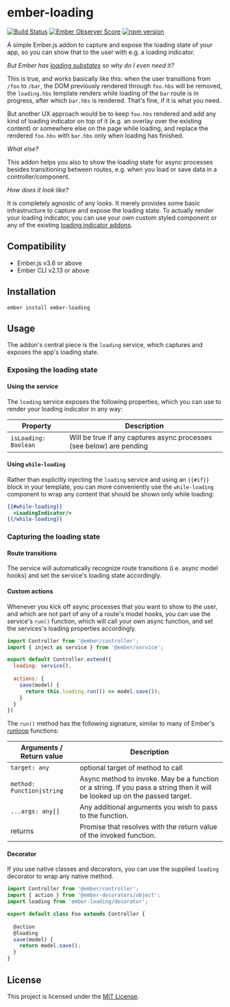 ember-loading
==============================================================================
[![Build Status](https://travis-ci.com/kaliber5/ember-loading.svg?branch=master)](https://travis-ci.com/kaliber5/ember-loading)
[![Ember Observer Score](https://emberobserver.com/badges/ember-loading.svg)](https://emberobserver.com/addons/ember-loading)
[![npm version](https://badge.fury.io/js/ember-loading.svg)](https://badge.fury.io/js/ember-loading)

A simple Ember.js addon to capture and expose the loading state of your app,
so you can show that to the user with e.g. a loading indicator. 

*But Ember has [loading substates](https://guides.emberjs.com/release/routing/loading-and-error-substates/)
so why do I even need it?*

This is true, and works basically like this: when the user transitions from
`/foo` to `/bar`, the DOM previously rendered through `foo.hbs` will be removed,
the `loading.hbs` template renders while loading of the `bar` route is in progress,
after which `bar.hbs` is rendered. That's fine, if it is what you need.

But another UX approach would be to keep `foo.hbs` rendered and add any kind of
loading indicator on top of it (e.g. an overlay over the existing content) or
somewhere else on the page while loading, and replace the rendered `foo.hbs`
with `bar.hbs` only when loading has finished. 

*What else?*

This addon helps you also to show the loading state for async processes 
besides transitioning between routes, e.g. when you load or save data in a 
controller/component.

*How does it look like?*

It is completely agnostic of any looks. It merely provides some basic 
infrastructure to capture and expose the loading state. To actually render 
your loading indicator, you can use your own custom styled component or any of
the existing [loading indicator addons](https://emberobserver.com/categories/loading-indicators).

Compatibility
------------------------------------------------------------------------------

* Ember.js v3.6 or above
* Ember CLI v2.13 or above


Installation
------------------------------------------------------------------------------

```
ember install ember-loading
```


Usage
------------------------------------------------------------------------------

The addon's central piece is the `loading` service, which captures and exposes
the app's loading state.

### Exposing the loading state

#### Using the service

The `loading` service exposes the following properties, which you can use to 
render your loading indicator in any way:

| Property             | Description                                                          |
|----------------------|----------------------------------------------------------------------|
| `isLoading: Boolean` | Will be true if any captures async processes (see below) are pending |

#### Using `while-loading`

Rather than explicitly injecting the `loading` service and using an `{{#if}}`
block in your template, you can more conveniently use the `while-loading` 
component to wrap any content that should be shown only while loading:

```hbs
{{#while-loading}}
  <LoadingIndicator/>
{{/while-loading}}
```

### Capturing the loading state

#### Route transitions

The service will automatically recognize route transitions (i.e. async model
hooks) and set the service's loading state accordingly. 

#### Custom actions

Whenever you kick off async processes that you want to show to the user, and
which are not part of any of a route's model hooks, you can use the service's
`run()` function, which will call your own async function, and set the 
services's loading properties accordingly.

```js
import Controller from '@ember/controller';
import { inject as service } from '@ember/service';

export default Controller.extend({
  loading: service(),
  
  actions: {
    save(model) {
      return this.loading.run(() => model.save());
    }
  }
})
```

The `run()` method has the following signature, similar to many of Ember's 
[runloop](https://emberjs.com/api/ember/release/modules/@ember%2Frunloop) functions:

| Arguments / Return value   | Description                                                          |
|----------------------------|----------------------------------------------------------------------|
| `target: any`              | optional target of method to call                                    |
| `method: Function\|string` | Async method to invoke. May be a function or a string. If you pass a string then it will be looked up on the passed target. |
| `...args: any[]`           | Any additional arguments you wish to pass to the function.           |
| returns                    | Promise that resolves with the return value of the invoked function. |

#### Decorator

If you use native classes and decorators, you can use the supplied `loading`
decorator to wrap any native method.

```js
import Controller from '@ember/controller';
import { action } from '@ember-decorators/object';
import loading from 'ember-loading/decorator';

export default class Foo extends Controller {
  
  @action
  @loading
  save(model) {
    return model.save();
  }
}
```

License
------------------------------------------------------------------------------

This project is licensed under the [MIT License](LICENSE.md).
